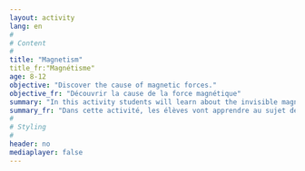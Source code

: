 ```yaml
---
layout: activity
lang: en
#
# Content
#
title: "Magnetism"
title_fr:"Magnétisme"
age: 8-12
objective: "Discover the cause of magnetic forces."
objective_fr: "Découvrir la cause de la force magnétique"
summary: "In this activity students will learn about the invisible magnetic fields which are the reason behind why magnets attract or repel one another. They will use flakes of iron to visualize the magnetic field of a bar magnet. Then they will use a compass to determine the direction of the magnetic field and draw lines to represent it."
summary_fr: "Dans cette activité, les élèves vont apprendre au sujet des champ magnétique invisible qui expliquent pourquoi les aimants s'attirent ou se repoussent. Ils font utiliser des morceaux de fer pour visualiser le champ magnétique d'une barre aimanté. Ensuite, ils vont se servir d'une boussole afin de déterminer la direction du champ magnétique, puis ils vont dessiner des lignes qui représentent ce champ.  "
#
# Styling
#
header: no
mediaplayer: false
---
```

